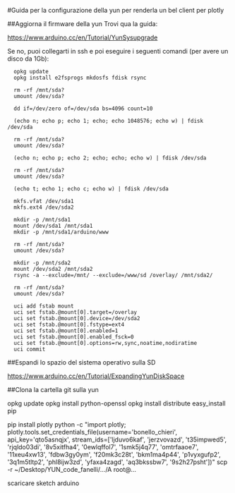 #Guida per la configurazione della yun per renderla un bel client per plotly

##Aggiorna il firmware della yun
Trovi qua la guida:

https://www.arduino.cc/en/Tutorial/YunSysupgrade

Se no, puoi collegarti in ssh e poi eseguire i seguenti comandi (per avere un disco da 1Gb):


      opkg update
      opkg install e2fsprogs mkdosfs fdisk rsync

      rm -rf /mnt/sda?
      umount /dev/sda?

      dd if=/dev/zero of=/dev/sda bs=4096 count=10

      (echo n; echo p; echo 1; echo; echo 1048576; echo w) | fdisk /dev/sda

      rm -rf /mnt/sda?
      umount /dev/sda?

      (echo n; echo p; echo 2; echo; echo; echo w) | fdisk /dev/sda

      rm -rf /mnt/sda?
      umount /dev/sda?

      (echo t; echo 1; echo c; echo w) | fdisk /dev/sda

      mkfs.vfat /dev/sda1
      mkfs.ext4 /dev/sda2

      mkdir -p /mnt/sda1
      mount /dev/sda1 /mnt/sda1
      mkdir -p /mnt/sda1/arduino/www

      rm -rf /mnt/sda?
      umount /dev/sda?

      mkdir -p /mnt/sda2
      mount /dev/sda2 /mnt/sda2
      rsync -a --exclude=/mnt/ --exclude=/www/sd /overlay/ /mnt/sda2/

      rm -rf /mnt/sda?
      umount /dev/sda?

      uci add fstab mount
      uci set fstab.@mount[0].target=/overlay
      uci set fstab.@mount[0].device=/dev/sda2
      uci set fstab.@mount[0].fstype=ext4
      uci set fstab.@mount[0].enabled=1
      uci set fstab.@mount[0].enabled_fsck=0
      uci set fstab.@mount[0].options=rw,sync,noatime,nodiratime
      uci commit


##Espandi lo spazio del sistema operativo sulla SD

https://www.arduino.cc/en/Tutorial/ExpandingYunDiskSpace



##Clona la cartella git sulla yun

opkg update
opkg install python-openssl
opkg install distribute
easy_install pip

pip install plotly
python -c "import plotly; plotly.tools.set_credentials_file(username='bonello_chieri', api_key='qto5asnqjx', stream_ids=['ljduvo6kaf', 'jerzvovazd', 't35impwed5', 'rjqldo03di', '8v5xitfha4', '0ewlqffol7', '1smk5j4q77', 'omtrfaaoe7', '11xeu4xw13', 'fdbw3gy0ym', 'f20mk3c28t', 'bkm1ma4p44', 'p1vyxgufp2', '3q1m5tltp2', 'phl8ijw3zd', 'yfaxa4zagd', 'aq3bkssbw7', '9s2h27psht'])"
scp -r ~/Desktop/YUN_code_fanelli/.../A root@...

scaricare sketch arduino
